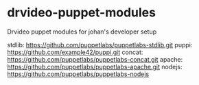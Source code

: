 drvideo-puppet-modules
======================

Drvideo puppet modules for johan's developer setup

stdlib: https://github.com/puppetlabs/puppetlabs-stdlib.git
puppi:  https://github.com/example42/puppi.git
concat: https://github.com/puppetlabs/puppetlabs-concat.git
apache: https://github.com/puppetlabs/puppetlabs-apache.git
nodejs: https://github.com/puppetlabs/puppetlabs-nodejs
